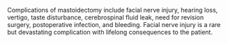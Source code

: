 Complications of mastoidectomy include facial nerve injury, hearing loss, vertigo, taste disturbance, cerebrospinal fluid leak, need for revision surgery, postoperative infection, and bleeding. Facial nerve injury is a rare but devastating complication with lifelong consequences to the patient.
